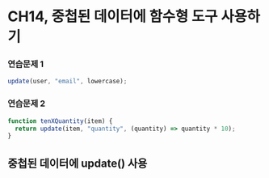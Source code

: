 # CH14, 중첩된 데이터에 함수형 도구 사용하기

### 연습문제 1

```js
update(user, "email", lowercase);
```

### 연습문제 2

```js
function tenXQuantity(item) {
  return update(item, "quantity", (quantity) => quantity * 10);
}
```

## 중첩된 데이터에 update() 사용
